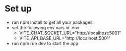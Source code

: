 # Set up
- run npm install to get all your packages
- set the following env vars in .env
    - VITE_CHAT_SOCKET_URL="http://localhost:5001"
    - VITE_API_BASE_URL="http://localhost:5001"
- run npm run dev to start the app